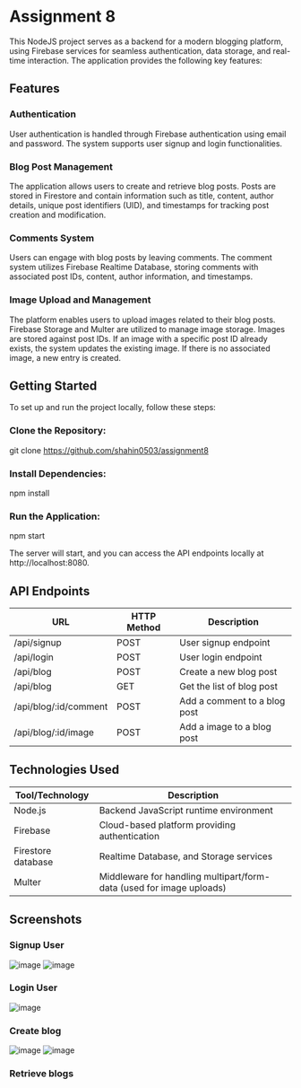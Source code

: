 # Assignment 8

This NodeJS project serves as a backend for a modern blogging platform, using Firebase services for seamless authentication, data storage, and real-time interaction. The application provides the following key features:

## Features

### Authentication
User authentication is handled through Firebase authentication using email and password. The system supports user signup and login functionalities.

### Blog Post Management
The application allows users to create and retrieve blog posts. Posts are stored in Firestore and contain information such as title, content, author details, unique post identifiers (UID), and timestamps for tracking post creation and modification.

### Comments System
Users can engage with blog posts by leaving comments. The comment system utilizes Firebase Realtime Database, storing comments with associated post IDs, content, author information, and timestamps.

### Image Upload and Management
The platform enables users to upload images related to their blog posts. Firebase Storage and Multer are utilized to manage image storage. Images are stored against post IDs. If an image with a specific post ID already exists, the system updates the existing image. If there is no associated image, a new entry is created.

## Getting Started
To set up and run the project locally, follow these steps:

### Clone the Repository:
git clone <https://github.com/shahin0503/assignment8>

### Install Dependencies:
npm install

### Run the Application:
npm start

The server will start, and you can access the API endpoints locally at http://localhost:8080.

## API Endpoints
| URL                   | HTTP Method | Description                         |
|-----------------------|-------------|-------------------------------------|
| /api/signup           | POST        | User signup endpoint                |
| /api/login            | POST        | User login endpoint                 |
| /api/blog             | POST        | Create a new blog post              |
| /api/blog             | GET         | Get the list of blog post           |
| /api/blog/:id/comment | POST        | Add a comment to a blog post        |
| /api/blog/:id/image   | POST        | Add a image to a blog post          |

## Technologies Used
| Tool/Technology    | Description                                                          |
|--------------------|----------------------------------------------------------------------|
| Node.js            | Backend JavaScript runtime environment                               |
| Firebase           | Cloud-based platform providing authentication                        |
| Firestore database | Realtime Database, and Storage services                              |
| Multer             | Middleware for handling multipart/form-data (used for image uploads) |

## Screenshots

### Signup User
![image](https://github.com/shahin0503/assignment8/assets/144336102/e8e3249b-5a67-4e6a-a041-3374692c9c2a)
![image](https://github.com/shahin0503/assignment8/assets/144336102/4fa3eeb0-bae8-4139-82c5-47a6f0548d26)

### Login User
![image](https://github.com/shahin0503/assignment8/assets/144336102/f494922d-8f54-4742-b4d6-8483798adae4)

### Create blog
![image](https://github.com/shahin0503/assignment8/assets/144336102/6cd3c9e8-3664-447e-9a00-70715faded9e)
![image](https://github.com/shahin0503/assignment8/assets/144336102/965d71e8-06f9-4625-a5b0-c161c5f1cc26)

### Retrieve blogs

